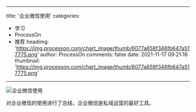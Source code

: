 
---
title: '企业微信使用'
categories: 
 - 学习
 - ProcessOn
 - 推荐
headimg: 'https://img.processon.com/chart_image/thumb/6077a658f346fb647a517775.png'
author: ProcessOn
comments: false
date: 2021-11-17 09:21:16
thumbnail: 'https://img.processon.com/chart_image/thumb/6077a658f346fb647a517775.png'
---

<div>   
<img class="thumb" alt="企业微信使用" src="https://img.processon.com/chart_image/thumb/6077a658f346fb647a517775.png" referrerpolicy="no-referrer">
<p>对企业微信的使用进行了总结，企业微信是私域运营的最好工具。</p>  
</div>
            